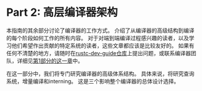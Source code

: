 # Part 2: 高层编译器架构

本指南的其余部分讨论了编译器的工作方式。 介绍了从编译器的高级结构到编译的每个阶段如何工作的所有内容。 对于对端到端编译过程感兴趣的读者，以及学习他们希望作出贡献的特定系统的读者，这些文章都应该是比较友好的。 如果有任何不清楚的地方，请随时在[rustc-dev-guide仓库](https://github.com/rust-lang/rustc-dev-guide/issues)上提出问题，或联系编译器团队，详细见[第1部分的这一章](./compiler-team.md)中。

在这一部分中，我们将专门研究编译器的高级体系结构。 具体来说，将研究查询系统，增量编译和interning。 这是三个影响整个编译器的总体设计选择。